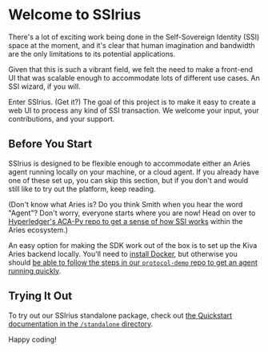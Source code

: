 # Welcome to SSIrius

There's a lot of exciting work being done in the Self-Sovereign Identity (SSI) space at the moment, and it's clear that human imagination and bandwidth are the only limitations to its potential applications.

Given that this is such a vibrant field, we felt the need to make a front-end UI that was scalable enough to accommodate lots of different use cases. An SSI wizard, if you will.

Enter SSIrius. (Get it?) The goal of this project is to make it easy to create a web UI to process any kind of SSI transaction. We welcome your input, your contributions, and your support.

## Before You Start

SSIrius is designed to be flexible enough to accommodate either an Aries agent running locally on your machine, or a cloud agent. If you already have one of these set up, you can skip this section, but if you don't and would still like to try out the platform, keep reading.

(Don't know what Aries is? Do you think Smith when you hear the word "Agent"? Don't worry, everyone starts where you are now! Head on over to [Hyperledger's ACA-Py repo to get a sense of how SSI works](https://github.com/hyperledger/aries-cloudagent-python/blob/main/demo/README.md) within the Aries ecosystem.)

An easy option for making the SDK work out of the box is to set up the Kiva Aries backend locally. You'll need to [install Docker](https://docs.docker.com/get-docker/), but otherwise you should [be able to follow the steps in our `protocol-demo` repo to get an agent running quickly](https://github.com/kiva/protocol-demo#working-with-protocol-using-aries).

## Trying It Out

To try out our SSIrius standalone package, check out [the Quickstart documentation in the `/standalone` directory](https://github.com/kiva/ssi-wizard-sdk/tree/main/standalone).

Happy coding!